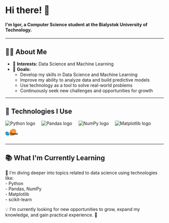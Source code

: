 <h1 align="left">Hi there! 👋</h1>  

<h4 align="left">I'm Igor, a Computer Science student at the Bialystok University of Technology.</h4>  

---

<h2 align="left">👨‍💻 About Me</h2>  

- 🌟 **Interests:** Data Science and Machine Learning  
- 🎯 **Goals:**  
  - Develop my skills in Data Science and Machine Learning  
  - Improve my ability to analyze data and build predictive models  
  - Use technology as a tool to solve real-world problems  
  - Continuously seek new challenges and opportunities for growth  

---

<h2 align="left">🚀 Technologies I Use</h2>  

<div align="left">  
  <img src="https://cdn.jsdelivr.net/gh/devicons/devicon/icons/python/python-original.svg" height="40" alt="Python logo" />  
  <img width="12" />  
  <img src="https://cdn.jsdelivr.net/gh/devicons/devicon/icons/pandas/pandas-original.svg" height="40" alt="Pandas logo" />  
  <img width="12" />  
  <img src="https://cdn.jsdelivr.net/gh/devicons/devicon/icons/numpy/numpy-original.svg" height="40" alt="NumPy logo" />  
  <img width="12" />  
  <img src="https://cdn.jsdelivr.net/gh/devicons/devicon/icons/matplotlib/matplotlib-original.svg" height="40" alt="Matplotlib logo" />  
  <img width="12" />  
  <img src="https://github.com/devicons/devicon/blob/master/icons/scikitlearn/scikitlearn-original.svg" height="40" alt="Scikit-Learn logo" />  
</div>  

---

<h2 align="left">📚 What I'm Currently Learning</h2>  

<p align="left">  
  🌟 I'm diving deeper into topics related to data science using technologies like:<br>  
  - Python <br>  
  - Pandas, NumPy <br>  
  - Matplotlib <br>  
  - scikit-learn <br>  
</p>  

💡 I'm currently looking for new opportunities to grow, expand my knowledge, and gain practical experience. 🚀  


